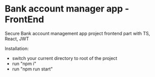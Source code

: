 # Bank account manager app - FrontEnd

Secure Bank account management app project frontend part with TS, React, JWT

Installation:

- switch your current directory to root of the project
- run "npm i"
- run "npm run start"

